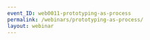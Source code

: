 ```yaml
---
event_ID: web0011-prototyping-as-process
permalink: /webinars/prototyping-as-process/
layout: webinar
---
```

